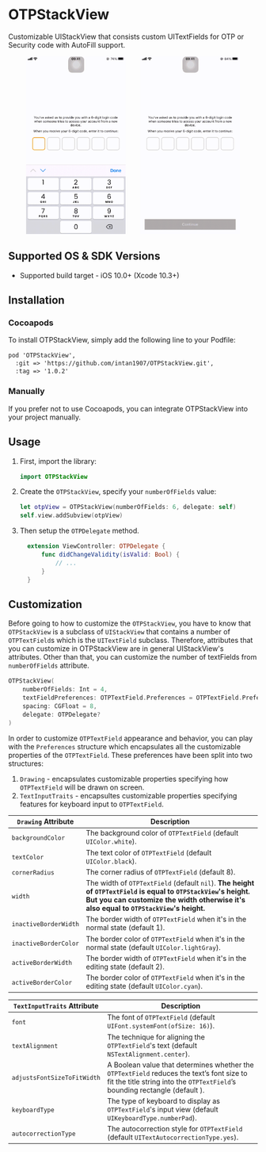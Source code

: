 # OTPStackView
Customizable UIStackView that consists custom UITextFields for OTP or Security code with AutoFill support.

<p align="center" width="100%">
    <img src="images/basic_utility.gif" alt="Basic OTPStackView utility" title="Preview of the basic utility" width="40%" style="margin-right:5%" />
    <img src="images/autofill_from_message.gif" alt="AutoFill support" title="Preview of the AutoFill support" width="40%" />
</p>

## Supported OS & SDK Versions
- Supported build target - iOS 10.0+ (Xcode 10.3+)

## Installation
### Cocoapods
To install OTPStackView, simply add the following line to your Podfile:
```
pod 'OTPStackView', 
  :git => 'https://github.com/intan1907/OTPStackView.git', 
  :tag => '1.0.2'
```
### Manually
If you prefer not to use Cocoapods, you can integrate OTPStackView into your project manually.

## Usage
1. First, import the library:
    ```swift
    import OTPStackView
    ```
2. Create the `OTPStackView`, specify your `numberOfFields` value:
    ```swift
    let otpView = OTPStackView(numberOfFields: 6, delegate: self)
    self.view.addSubview(otpView)
    ```
3. Then setup the `OTPDelegate` method.
    ```swift
      extension ViewController: OTPDelegate {
          func didChangeValidity(isValid: Bool) {
              // ...
          }
      }
    ```

## Customization
Before going to how to customize the `OTPStackView`, you have to know that `OTPStackView` is a subclass of `UIStackView` that contains a number of `OTPTextField`s which is the `UITextField` subclass. Therefore, attributes that you can customize in OTPStackView are in general UIStackView's attributes. Other than that, you can customize the number of textFields from `numberOfFields` attribute.

```swift
OTPStackView(
    numberOfFields: Int = 4,
    textFieldPreferences: OTPTextField.Preferences = OTPTextField.Preferences(),
    spacing: CGFloat = 8,
    delegate: OTPDelegate?
)
```

In order to customize `OTPTextField` appearance and behavior, you can play with the `Preferences` structure which encapsulates all the customizable properties of the `OTPTextField`. These preferences have been split into two structures:
1. `Drawing` - encapsulates customizable properties specifying how `OTPTextField` will be drawn on screen.
2. `TextInputTraits` - encapsultes customizable properties specifying features for keyboard input to `OTPTextField`.

| `Drawing` Attribute  | Description           |
|----------------------|-----------------------|
| `backgroundColor`    | The background color of `OTPTextField` (default `UIColor.white`).
| `textColor`          | The text color of `OTPTextField` (default `UIColor.black`).
| `cornerRadius`       | The corner radius of `OTPTextField` (default 8).
| `width`              | The width of `OTPTextField` (default `nil`). **The height of `OTPTextField` is equal to `OTPStackView`'s height. But you can customize the width otherwise it's also equal to `OTPStackView`'s height.**
| `inactiveBorderWidth`| The border width of `OTPTextField` when it's in the normal state (default 1).
| `inactiveBorderColor`| The border color of `OTPTextField` when it's in the normal state (default `UIColor.lightGray`).
| `activeBorderWidth`  | The border width of `OTPTextField` when it's in the editing state (default 2).
| `activeBorderColor`  | The border color of `OTPTextField` when it's in the editing state (default `UIColor.cyan`).

| `TextInputTraits` Attribute  | Description           |
|------------------------------|-----------------------|
| `font`                       | The font of `OTPTextField` (default `UIFont.systemFont(ofSize: 16)`).
| `textAlignment`              |   The technique for aligning the `OTPTextField`'s text (default `NSTextAlignment.center`).
| `adjustsFontSizeToFitWidth`  | A Boolean value that determines whether the `OTPTextField` reduces the text’s font size to fit the title string into the `OTPTextField`’s bounding rectangle (default ).
| `keyboardType`               | The type of keyboard to display as `OTPTextField`'s input view (default `UIKeyboardType.numberPad`).
| `autocorrectionType`         | The autocorrection style for `OTPTextField` (default `UITextAutocorrectionType.yes`).